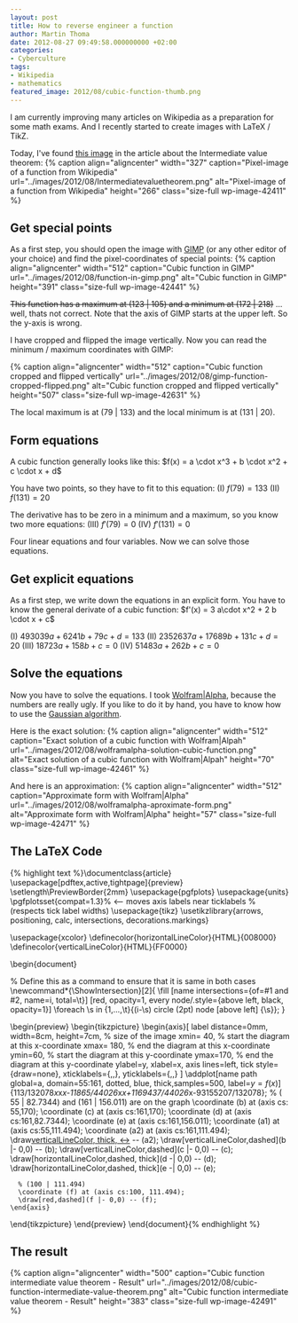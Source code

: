 ```yaml
---
layout: post
title: How to reverse engineer a function
author: Martin Thoma
date: 2012-08-27 09:49:58.000000000 +02:00
categories:
- Cyberculture
tags:
- Wikipedia
- mathematics
featured_image: 2012/08/cubic-function-thumb.png
---
```

I am currently improving many articles on Wikipedia as a preparation for some math exams. And I recently started to create images with LaTeX / TikZ. 

Today, I've found <a href="http://commons.wikimedia.org/wiki/File:Intermediatevaluetheorem.png">this image</a> in the article about the Intermediate value theorem:
{% caption align="aligncenter" width="327" caption="Pixel-image of a function from Wikipedia" url="../images/2012/08/Intermediatevaluetheorem.png" alt="Pixel-image of a function from Wikipedia"  height="266" class="size-full wp-image-42411" %}

<h2>Get special points</h2>
As a first step, you should open the image with <a href="http://en.wikipedia.org/wiki/GIMP">GIMP</a> (or any other editor of your choice) and find the pixel-coordinates of special points:
{% caption align="aligncenter" width="512" caption="Cubic function in GIMP" url="../images/2012/08/function-in-gimp.png" alt="Cubic function in GIMP"  height="391" class="size-full wp-image-42441" %}

<del datetime="2012-08-30T08:36:40+00:00">This function has a maximum at (123 | 105) and a minimum at (172 | 218)</del> ... well, thats not correct. Note that the axis of GIMP starts at the upper left. So the y-axis is wrong.

I have cropped and flipped the image vertically. Now you can read the minimum / maximum coordinates with GIMP:

{% caption align="aligncenter" width="512" caption="Cubic function cropped and flipped vertically" url="../images/2012/08/gimp-function-cropped-flipped.png" alt="Cubic function cropped and flipped vertically"  height="507" class="size-full wp-image-42631" %}

The local maximum is at (79 | 133) and the local minimum is at (131 | 20).

<h2>Form equations</h2>
A cubic function generally looks like this:
$f(x) = a \cdot x^3 + b \cdot x^2 + c \cdot x + d$

You have two points, so they have to fit to this equation:
(I) $f(79) = 133$
(II) $f(131) = 20$

The derivative has to be zero in a minimum and a maximum, so you know two more equations:
(III) $f'(79) = 0$
(IV)  $f'(131) = 0$

Four linear equations and four variables. Now we can solve those equations.

<h2>Get explicit equations</h2>
As a first step, we write down the equations in an explicit form. You have to know the general derivate of a cubic function:
$f'(x) = 3 a\cdot x^2 + 2 b \cdot x + c$

(I) $493039a + 6241b+79c + d = 133$
(II) $2352637a + 17689b + 131c + d = 20$
(III) $18723a + 158 b + c = 0$
(IV) $51483 a + 262 b + c = 0$

<h2>Solve the equations</h2>
Now you have to solve the equations. I took <a href="http://www.wolframalpha.com/input/?i=493039*a%2B6241*b%2B79*c%2Bd%3D133%2C+2352637*a%2B17689*b%2B131*c%2Bd%3D20%2C+18723*a%2B158*b%2Bc%3D0%2C+51483*a%2B262*b%2Bc%3D0">Wolfram|Alpha</a>, because the numbers are really ugly. If you like to do it by hand, you have to know how to use the <a href="http://en.wikipedia.org/wiki/Gaussian_elimination">Gaussian algorithm</a>.

Here is the exact solution:
{% caption align="aligncenter" width="512" caption="Exact solution of a cubic function with Wolfram|Alpah" url="../images/2012/08/wolframalpha-solution-cubic-function.png" alt="Exact solution of a cubic function with Wolfram|Alpah"  height="70" class="size-full wp-image-42461" %}

And here is an approximation:
{% caption align="aligncenter" width="512" caption="Approximate form with Wolfram|Alpha" url="../images/2012/08/wolframalpha-aproximate-form.png" alt="Approximate form with Wolfram|Alpha"  height="57" class="size-full wp-image-42471" %}

<h2>The LaTeX Code</h2>
{% highlight text %}\documentclass{article}
\usepackage[pdftex,active,tightpage]{preview}
\setlength\PreviewBorder{2mm}
\usepackage{pgfplots}
\usepackage{units}
\pgfplotsset{compat=1.3}% <-- moves axis labels near ticklabels
                        % (respects tick label widths)
\usepackage{tikz}
\usetikzlibrary{arrows, positioning, calc, intersections, decorations.markings}

\usepackage{xcolor}
\definecolor{horizontalLineColor}{HTML}{008000}
\definecolor{verticalLineColor}{HTML}{FF0000}
 
\begin{document}

% Define this as a command to ensure that it is same in both cases
\newcommand*{\ShowIntersection}[2]{
\fill 
    [name intersections={of=#1 and #2, name=i, total=\t}] 
    [red, opacity=1, every node/.style={above left, black, opacity=1}] 
    \foreach \s in {1,...,\t}{(i-\s) circle (2pt)
        node [above left] {\s}};
}

\begin{preview}
\begin{tikzpicture}
    \begin{axis}[
        label distance=0mm,
        width=8cm, height=7cm,     % size of the image
        xmin= 40,      % start the diagram at this x-coordinate
        xmax= 180,    % end   the diagram at this x-coordinate
        ymin=60,     % start the diagram at this y-coordinate
        ymax=170,   % end   the diagram at this y-coordinate
        ylabel=y,
        xlabel=x,
        axis lines=left,
        tick style={draw=none},
        xticklabels={,,},
        yticklabels={,,}
    ]
      \addplot[name path global=a, domain=55:161, dotted, blue, 
               thick,samples=500, label=$y=f(x)$] 
        {113/132078*x*x*x-11865/44026*x*x+1169437/44026*x-93155207/132078};
      % ( 55 |  82.7344) and (161 | 156.011) are on the graph
      \coordinate (b) at (axis cs: 55,170);
      \coordinate (c) at (axis cs:161,170);
      \coordinate (d) at (axis cs:161,82.7344);
      \coordinate (e) at (axis cs:161,156.011);
      \coordinate (a1) at (axis cs:55,111.494);
      \coordinate (a2) at (axis cs:161,111.494);
      \draw[verticalLineColor, thick, <->](a1) -- (a2);
      \draw[verticalLineColor,dashed](b |- 0,0) -- (b);
      \draw[verticalLineColor,dashed](c |- 0,0) -- (c);
      \draw[horizontalLineColor,dashed, thick](d -| 0,0) -- (d);
      \draw[horizontalLineColor,dashed, thick](e -| 0,0) -- (e);

      % (100 | 111.494)
      \coordinate (f) at (axis cs:100, 111.494);
      \draw[red,dashed](f |- 0,0) -- (f);
    \end{axis} 
\end{tikzpicture}
\end{preview}
\end{document}{% endhighlight %}

<h2>The result</h2>
{% caption align="aligncenter" width="500" caption="Cubic function intermediate value theorem - Result" url="../images/2012/08/cubic-function-intermediate-value-theorem.png" alt="Cubic function intermediate value theorem - Result"  height="383" class="size-full wp-image-42491" %}
